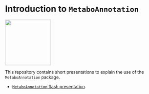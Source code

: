 # Introduction to `MetaboAnnotation`

<img
src="https://raw.githubusercontent.com/rformassspectrometry/stickers/master/MetaboAnnotation/MetaboAnnotation.png"
height="150">

This repository contains short presentations to explain the use of the
`MetaboAnnotation` package.

- [`MetaboAnnotation` flash presentation](metaboannotation_flash.html).

